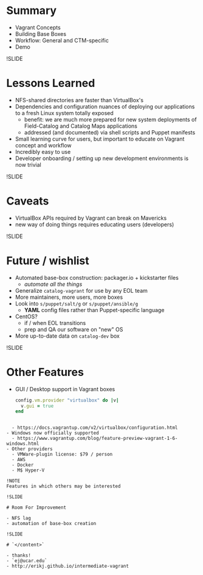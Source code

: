 # Summary

- Vagrant Concepts
- Building Base Boxes
- Workflow: General and CTM-specific
- Demo

!SLIDE

# Lessons Learned

- NFS-shared directories are faster than VirtualBox's
- Dependencies and configuration nuances of deploying our applications to a fresh Linux system totally exposed
  - benefit: we are much more prepared for new system deployments of Field-Catalog and Catalog Maps applications
  - addressed (and documented) via shell scripts and Puppet manifests
- Small learning curve for users, but important to educate on Vagrant concept and workflow
- Incredibly easy to use
- Developer onboarding / setting up new development environments is now trivial

!SLIDE

# Caveats

- VirtualBox APIs required by Vagrant can break on Mavericks
- new way of doing things requires educating users (developers)

!SLIDE

# Future / wishlist

- Automated base-box construction: packager.io + kickstarter files
  - *automate all the things*
- Generalize `catalog-vagrant` for use by any EOL team
- More maintainers, more users, more boxes
- Look into `s/puppet/salt/g` or `s/puppet/ansible/g`
  - **YAML** config files rather than Puppet-specific language
- CentOS?
  - if / when EOL transitions
  - prep and QA our software on "new" OS
- More up-to-date data on `catalog-dev` box

!SLIDE

# Other Features

- GUI / Desktop support in Vagrant boxes

  ```ruby
  config.vm.provider "virtualbox" do |v|
    v.gui = true
  end
```

  - https://docs.vagrantup.com/v2/virtualbox/configuration.html
- Windows now officially supported
  - https://www.vagrantup.com/blog/feature-preview-vagrant-1-6-windows.html
- Other providers
  - VMWare-plugin license: $79 / person
  - AWS
  - Docker
  - M$ Hyper-V

!NOTE
Features in which others may be interested

!SLIDE

# Room For Improvement

- NFS lag
- automation of base-box creation

!SLIDE

# `</content>`

- thanks!
- `ej@ucar.edu`
- http://erikj.github.io/intermediate-vagrant

